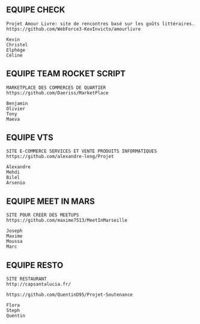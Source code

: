 ## EQUIPE CHECK

    Projet Amour Livre: site de rencontres basé sur les goûts littéraires. 
    https://github.com/WebForce3-KevInvicto/amourlivre

    Kevin
    Christel
    Elphège
    Céline

## EQUIPE TEAM ROCKET SCRIPT

    MARKETPLACE DES COMMERCES DE QUARTIER
    https://github.com/Daeriss/MarketPlace

    Benjamin
    Olivier
    Tony
    Maeva

## EQUIPE VTS

    SITE E-COMMERCE SERVICES ET VENTE PRODUITS INFORMATIQUES 
    https://github.com/alexandre-leng/Projet

    Alexandre
    Mehdi
    Bilel
    Arsenio

## EQUIPE MEET IN MARS

    SITE POUR CREER DES MEETUPS
    https://github.com/maxime7513/MeetInMarseille

    Joseph
    Maxime
    Moussa
    Marc

## EQUIPE RESTO

    SITE RESTAURANT
    http://capsantalucia.fr/

    https://github.com/QuentinD95/Projet-Soutenance

    Flora
    Steph
    Quentin


